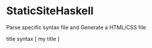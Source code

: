 # StaticSiteHaskell
Parse specific syntax file and Generate a HTML/CSS file

title syntax
[ my title ]


